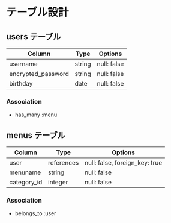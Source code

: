 # テーブル設計

## users テーブル

| Column             | Type   | Options                   |
| ------------------ | ------ | ------------------------- |
| username           | string | null: false               |
| encrypted_password | string | null: false               |
| birthday           | date   | null: false               |

### Association

- has_many :menu

## menus テーブル

| Column             | Type       | Options                        |
| ------------------ | ---------- | ------------------------------ |
| user               | references | null: false, foreign_key: true |
| menuname           | string     | null: false                    |
| category_id        | integer    | null: false                    |

### Association

- belongs_to :user

